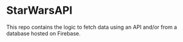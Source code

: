 # StarWarsAPI
This repo contains the logic to fetch data using an API and/or from a database hosted on Firebase. 
